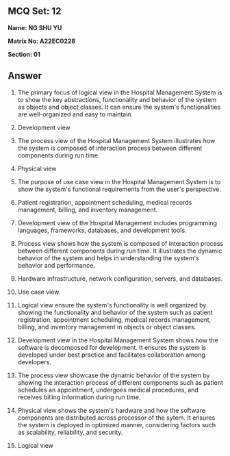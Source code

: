## MCQ Set: 12

**Name: NG SHU YU**

**Matrix No: A22EC0228**

**Section: 01**

## Answer
1. The primary focus of logical view in the Hospital Management System is to show the key abstractions, functionality and behavior of the system as objects and object classes. It can ensure the system's functionalities are well-organized and easy to maintain.

2. Development view

3. The process view of the Hospital Management System illustrates how the system is composed of interaction process between different components during run time.

4. Physical view

5. The purpose of use case view in the Hospital Management System is to show the system's functional requirements from the user's perspective.

6. Patient registration, appointment scheduling, medical records management, billing, and inventory management. 

7. Development view of the Hospital Management includes programming languages, frameworks, databases, and development tools.

8. Process view shows how the system is composed of interaction process between different components during run time. It illustrates the dynamic behavior of the system and helps in understanding the system's behavior and performance.

9. Hardware infrastructure, network configuration, servers, and databases.

10. Use case view

11. Logical view ensure the system's functionality is well organized by showing the functionality and behavior of the system such as patient registration, appointment scheduling, medical records management, billing, and inventory management in objects or object classes.

12. Development view in the Hospital Management System shows how the software is decomposed for development. It ensures the system is developed under best practice and facilitates collaboration among developers.

13. The process view showcase the dynamic behavior of the system by showing the interaction process of different components such as patient schedules an appointment, undergoes medical procedures, and receives billing information during run time.

14. Physical view shows the system's hardware and how the software components are distributed across processor of the sytem. It ensures the system is deployed in optimized manner, considering factors such as scalability, reliability, and security.

5. Logical view
